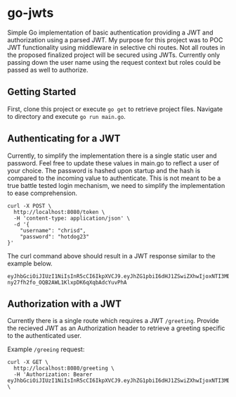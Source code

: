 # go-jwts
Simple Go implementation of basic authentication providing a JWT and authorization using a parsed JWT. My purpose for this project was to POC JWT functionality using middleware in selective chi routes. Not all routes in the proposed finalized project will be secured using JWTs. Currently only passing down the user name using the request context but roles could be passed as well to authorize.  

## Getting Started
First, clone this project or execute `go get` to retrieve project files. Navigate to directory and execute `go run main.go`.

## Authenticating for a JWT
Currently, to simplify the implementation there is a single static user and password. Feel free to update these values in main.go to reflect a user of your choice. The password is hashed upon startup and the hash is compared to the incoming value to authenticate. This is not meant to be a true battle tested login mechanism, we need to simplify the implementation to ease comprehension. 


```
curl -X POST \
  http://localhost:8080/token \
  -H 'content-type: application/json' \
  -d '{
	"username": "chrisd",
	"password": "hotdog23"
}'
```

The curl command above should result in a JWT response similar to the example below.

```
eyJhbGciOiJIUzI1NiIsInR5cCI6IkpXVCJ9.eyJhZG1pbiI6dHJ1ZSwiZXhwIjoxNTI3MDk3NjA4LCJuYW1lIjoiQ2hyaXMgRHllciJ9.9Db-ny27fh2fo_OQB2AWL1KlxpDK6qXqbAdcYuvPhA
```

## Authorization with a JWT
Currently there is a single route which requires a JWT `/greeting`. Provide the recieved JWT as an Authorization header to retrieve a greeting specific to the authenticated user.

Example `/greeing` request:

```
curl -X GET \
  http://localhost:8080/greeting \
  -H 'Authorization: Bearer eyJhbGciOiJIUzI1NiIsInR5cCI6IkpXVCJ9.eyJhZG1pbiI6dHJ1ZSwiZXhwIjoxNTI3MDkwNTM5LCJuYW1lIjoiQ2hyaXMgRHllciJ9.flbTbmlqJalHLmlfkUrWrykmc5q8S990XRZGGCQozWk' \
```

